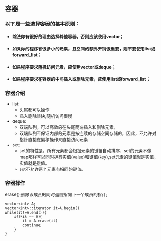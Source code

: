 ## 容器
### 以下是一些选择容器的基本原则：
- #### 除法你有很好的理由选择其他容器，否则应该使用vector；
- #### 如果你的程序有很多小的元素，且空间的额外开销很重要，则不要使用list或forward_list；
- #### 如果程序要求随机访问元素，应使用vector或deque；
- #### 如果程序要求在容器的中间插入或删除元素，应使用list或forward_list；

### 容器介绍
- list:
  - 头尾都可以操作
  - 插入删除很快,随机访问很慢
- deque:
  - 双端队列，可以高效的在头尾两端插入和删除元素,
  - 双端队列不保证内部的元素是按连续的存储空间存储的，因此，不允许对指针直接做偏移操作来直接访问元素
- set:
  - set的特性是，所有元素都会根据元素的键值自动排序，set的元素不像map那样可以同时拥有实值(value)和键值(key),set元素的键值就是实值，实值就是键值。
  - set不允许两个元素有相同的键值。
### 容器操作
erase():删除该成员的同时返回指向下一个成员的指针;
    
    vector<int> A;
    vector<int>::iterator it=A.begin()    
    while(it!=A.end()){
        if(*it == 0){
            it = A.erase(it)
            continue;
        }
    }
